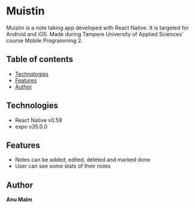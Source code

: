 
# Muistin

Muistin is a note taking app developed with React Native. It is targeted for Android and iOS. Made during Tampere University of Applied Sciences' course Mobile Programming 2.

## Table of contents
* [Technologies](#technologies)
* [Features](#features)
* [Author](#author)

## Technologies

* React Native v0.59
* expo v35.0.0


## Features

* Notes can be added, edited, deleted and marked done
* User can see some stats of their notes

## Author

**Anu Malm** 

